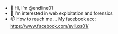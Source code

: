 - 👋 Hi, I’m @endline01
- 👀 I’m interested in web exploitation and forensics
- 📫 How to reach me ... My facebook acc: https://www.facebook.com/evil.os01/

<!---
endline01/endline01 is a ✨ special ✨ repository because its `README.md` (this file) appears on your GitHub profile.
You can click the Preview link to take a look at your changes.
--->
